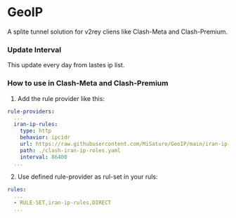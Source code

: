 # GeoIP

A splite tunnel solution for v2rey cliens like Clash-Meta and Clash-Premium.

### Update Interval

This update every day from lastes ip list.


### How to use in Clash-Meta and Clash-Premium

1) Add the rule provider like this:

```yaml
rule-providers:
  ...
  iran-ip-rules:
    type: http
    behavior: ipcidr
    url: https://raw.githubusercontent.com/MiSaturo/GeoIP/main/iran-ip-rules.yaml
    path: ./clash-iran-ip-roles.yaml
    interval: 86400
  ...
```

2) Use defined rule-provider as rul-set in your ruls:

```yaml
rules:
  ...
  - RULE-SET,iran-ip-rules,DIRECT
  ...
```
